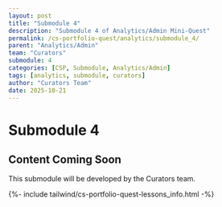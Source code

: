 ```yaml
---
layout: post
title: "Submodule 4"
description: "Submodule 4 of Analytics/Admin Mini-Quest"
permalink: /cs-portfolio-quest/analytics/submodule_4/
parent: "Analytics/Admin"
team: "Curators"
submodule: 4
categories: [CSP, Submodule, Analytics/Admin]
tags: [analytics, submodule, curators]
author: "Curators Team"
date: 2025-10-21
---
```


# Submodule 4

## Content Coming Soon
This submodule will be developed by the Curators team.

{%- include tailwind/cs-portfolio-quest-lessons_info.html -%}